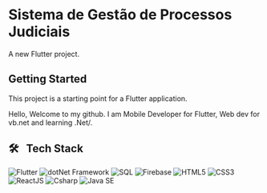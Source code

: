 # Sistema de Gestão de Processos Judiciais

A new Flutter project.

## Getting Started

This project is a starting point for a Flutter application.

Hello, Welcome to my github.
I am Mobile Developer for Flutter, Web dev for vb.net and learning .Net/.

## 🛠 &nbsp; Tech Stack
![Flutter](https://img.shields.io/badge/Flutter-Mobile_Developer-blue)
![dotNet Framework](https://img.shields.io/badge/.Net-Web_Developer-white)
![SQL](https://img.shields.io/badge/SQL-Database-black)
![Firebase](https://img.shields.io/badge/Firebase-Database-yellow)
![HTML5](https://img.shields.io/badge/HTML-Design-red)
![CSS3](https://img.shields.io/badge/Css-Design-orange)
![ReactJS](https://img.shields.io/badge/ReactJs-WebDesign-orange)
![Csharp](https://img.shields.io/badge/Csharp-Developer-black) 
![Java SE](https://img.shields.io/badge/Java-Developer-blue) 
 
